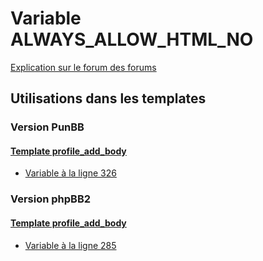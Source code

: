 # Variable ALWAYS_ALLOW_HTML_NO
[Explication sur le forum des forums](http://forum.forumactif.com/t294113-listing-des-variables#ALWAYS_ALLOW_HTML_NO)

## Utilisations dans les templates

### Version PunBB

#### [Template profile_add_body](punbb/profile_add_body.md)
* [Variable à la ligne 326](../punbb/profile_add_body.tpl#L326)

### Version phpBB2

#### [Template profile_add_body](subsilver/profile_add_body.md)
* [Variable à la ligne 285](../subsilver/profile_add_body.tpl#L285)